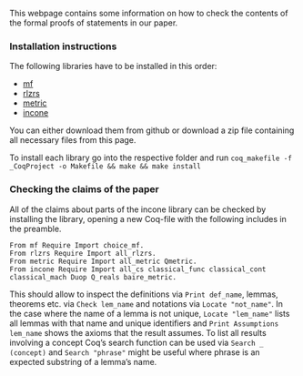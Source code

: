 This webpage contains some information on how to check the contents of the formal proofs of statements in our paper.

### Installation instructions
The following libraries have to be installed in this order:
- [mf](http://www.github.com/floriansteinberg/mf) 
- [rlzrs](http://www.github.com/floriansteinberg/rlzrs)
- [metric](http://www.github.com/floriansteinberg/metric)
- [incone](http://www.github.com/floriansteinberg/incone)

You can either download them from github or download a zip file containing all necessary files from this page.

To install each library go into the respective folder and run 
`coq_makefile -f _CoqProject -o Makefile && make && make install`

### Checking the claims of the paper
All of the claims about parts of the incone library can be checked by installing the library, opening a new 
Coq-file with the following includes in the preamble.
```
From mf Require Import choice_mf.
From rlzrs Require Import all_rlzrs.
From metric Require Import all_metric Qmetric.
From incone Require Import all_cs classical_func classical_cont classical_mach Duop Q_reals baire_metric.
```
This should allow to inspect the definitions via `Print def_name`, lemmas, theorems etc. via `Check lem_name` and notations via `Locate "not_name"`. 
In the case where the name of a lemma is not unique, `Locate "lem_name"` lists all lemmas with that name and unique identifiers and `Print Assumptions lem_name` shows the axioms that the result assumes. 
To list all results involving a concept Coq’s search function can be used via `Search _ (concept)` and `Search "phrase"` might be useful where phrase is an expected substring of a lemma’s name.
